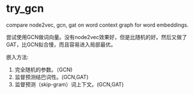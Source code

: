 # try_gcn
compare node2vec, gcn, gat on word context graph for word embeddings.

尝试使用GCN做词向量。没有node2vec效果好，但是比随机的好。然后又做了GAT，比GCN拟合慢，而且容易进入局部最优。

嵌入方法:
1. 完全随机的参数。（GCN)
2. 监督预测结巴词性。(GCN,GAT)
3. 监督预测（skip-gram）词上下文。(GCN,GAT)
